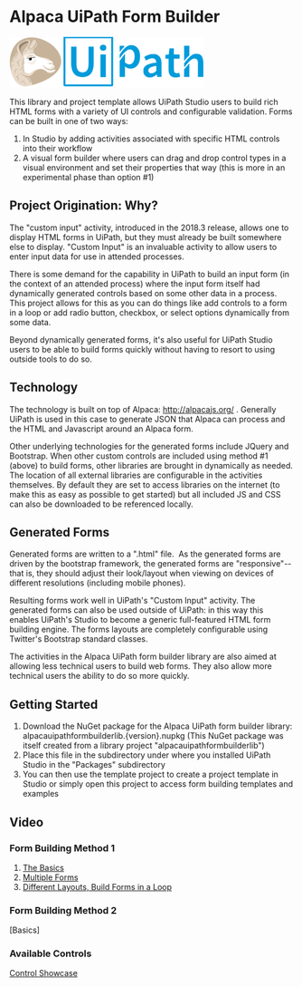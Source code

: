 # Alpaca UiPath Form Builder

![Alpaca UiPath Form Builder](resources/logo/alpacaUiPath_logo.png)

This library and project template allows UiPath Studio users to build rich HTML forms with a variety of UI controls and configurable validation.  Forms can be built in one of two ways:

1.  In Studio by adding activities associated with specific HTML controls into their workflow
2.  A visual form builder where users can drag and drop control types in a visual environment and set their properties that way (this is more in an experimental phase than option #1)

## Project Origination:  Why?
The "custom input" activity, introduced in the 2018.3 release, allows one to display HTML forms in UiPath, but they must already be built somewhere else to display.  "Custom Input" is an invaluable activity to allow users to enter input data for use in attended processes.

There is some demand for the capability in UiPath to build an input form (in the context of an attended process) where the input form itself had dynamically generated controls based on some other data in a process.  This project allows for this as you can do things like add controls to a form in a loop or add radio button, checkbox, or select options dynamically from some data.

Beyond dynamically generated forms, it's also useful for UiPath Studio users to be able to build forms quickly without having to resort to using outside tools to do so.

## Technology
The technology is built on top of Alpaca:  http://alpacajs.org/ .   Generally UiPath is used in this case to generate JSON that Alpaca can process and the HTML and Javascript around an Alpaca form.

Other underlying technologies for the generated forms include JQuery and Bootstrap.  When other custom controls are included using method #1 (above) to build forms, other libraries are brought in dynamically as needed.  The location of all external libraries are configurable in the activities themselves.  By default they are set to access libraries on the internet (to make this as easy as possible to get started) but all included JS and CSS can also be downloaded to be referenced locally.

## Generated Forms
Generated forms are written to a ".html" file.  As the generated forms are driven by the bootstrap framework, the generated forms are "responsive"-- that is, they should adjust their look/layout when viewing on devices of different resolutions (including mobile phones).

Resulting forms work well in UiPath's "Custom Input" activity.  The generated forms can also be used outside of UiPath:  in this way this enables UiPath's Studio to become a generic full-featured HTML form building engine.  The forms layouts are completely configurable using Twitter's Bootstrap standard classes.

The activities in the Alpaca UiPath form builder library are also aimed at allowing less technical users to build web forms.  They also allow more technical users the ability to do so more quickly.

## Getting Started
1. Download the NuGet package for the Alpaca UiPath form builder library:  alpacauipathformbuilderlib.{version}.nupkg (This NuGet package was itself created from a library project "alpacauipathformbuilderlib")
2. Place this file in the subdirectory under where you installed UiPath Studio in the "Packages" subdirectory
3. You can then use the template project to create a project template in Studio or simply open this project to access form building templates and examples

## Video
### Form Building Method 1
1.  [The Basics](resources/video/01_AlpacaUiPath_FormBuilding_Method1_Basics.mp4?raw=true)
2.  [Multiple Forms](resources/video/02_AlpacaUiPath_FormBuilding_Method1_MultipleForms.mp4?raw=true)
3.  [Different Layouts, Build Forms in a Loop](resources/video/03_AlpacaUiPath_FormBuilding_Method1_LayoutsAndGeneration.mp4?raw=true)

### Form Building Method 2
[Basics]

### Available Controls
[Control Showcase](resources/video/04_AlpacaUiPath_FormBuilding_ControlTypes.mp4?raw=true)